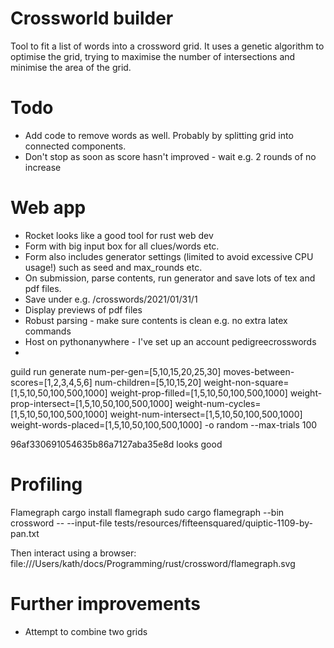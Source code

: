 # Crossworld builder

Tool to fit a list of words into a crossword grid. It uses a genetic algorithm to optimise the grid, trying to maximise the number of intersections and minimise the area of the grid.

# Todo

- Add code to remove words as well. Probably by splitting grid into connected components.
- Don't stop as soon as score hasn't improved - wait e.g. 2 rounds of no increase

# Web app

- Rocket looks like a good tool for rust web dev
- Form with big input box for all clues/words etc.
- Form also includes generator settings (limited to avoid excessive CPU usage!) such as seed and max_rounds etc.
- On submission, parse contents, run generator and save lots of tex and pdf files.
- Save under e.g. /crosswords/2021/01/31/1
- Display previews of pdf files
- Robust parsing - make sure contents is clean e.g. no extra latex commands
- Host on pythonanywhere - I've set up an account pedigreecrosswords
-
guild run generate num-per-gen=[5,10,15,20,25,30] moves-between-scores=[1,2,3,4,5,6] num-children=[5,10,15,20] weight-non-square=[1,5,10,50,100,500,1000] weight-prop-filled=[1,5,10,50,100,500,1000] weight-prop-intersect=[1,5,10,50,100,500,1000] weight-num-cycles=[1,5,10,50,100,500,1000] weight-num-intersect=[1,5,10,50,100,500,1000] weight-words-placed=[1,5,10,50,100,500,1000] -o random --max-trials 100

96af330691054635b86a7127aba35e8d looks good

# Profiling

Flamegraph
cargo install flamegraph
sudo cargo flamegraph --bin crossword -- --input-file tests/resources/fifteensquared/quiptic-1109-by-pan.txt

Then interact using a browser:
file:///Users/kath/docs/Programming/rust/crossword/flamegraph.svg

# Further improvements

- Attempt to combine two grids
